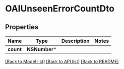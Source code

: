 # OAIUnseenErrorCountDto

## Properties
Name | Type | Description | Notes
------------ | ------------- | ------------- | -------------
**count** | **NSNumber*** |  | 

[[Back to Model list]](../README#documentation-for-models) [[Back to API list]](../README#documentation-for-api-endpoints) [[Back to README]](../README)


